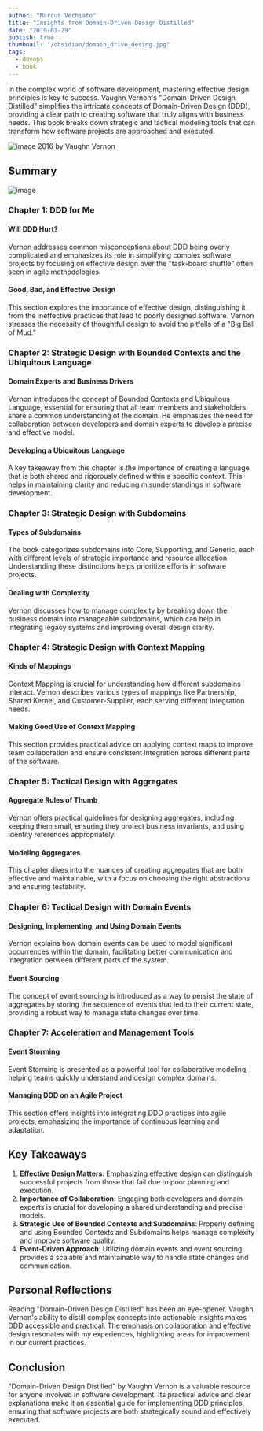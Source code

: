 ```yaml
---
author: "Marcus Vechiato"
title: "Insights from Domain-Driven Design Distilled"
date: "2019-01-29"
publish: true
thumbnail: "/obsidian/domain_drive_desing.jpg"
tags: 
  - devops
  - book
--- 
```


In the complex world of software development, mastering effective design principles is key to success. Vaughn Vernon's "Domain-Driven Design Distilled" simplifies the intricate concepts of Domain-Driven Design (DDD), providing a clear path to creating software that truly aligns with business needs. This book breaks down strategic and tactical modeling tools that can transform how software projects are approached and executed.

![image](/obsidian/domain_drive_desing.jpg)
2016 by Vaughn Vernon

## **Summary**
![image](/obsidian/mindmap_ddd.png)
### **Chapter 1: DDD for Me**

#### Will DDD Hurt?
Vernon addresses common misconceptions about DDD being overly complicated and emphasizes its role in simplifying complex software projects by focusing on effective design over the "task-board shuffle" often seen in agile methodologies.

#### Good, Bad, and Effective Design
This section explores the importance of effective design, distinguishing it from the ineffective practices that lead to poorly designed software. Vernon stresses the necessity of thoughtful design to avoid the pitfalls of a "Big Ball of Mud."

### **Chapter 2: Strategic Design with Bounded Contexts and the Ubiquitous Language**

#### Domain Experts and Business Drivers
Vernon introduces the concept of Bounded Contexts and Ubiquitous Language, essential for ensuring that all team members and stakeholders share a common understanding of the domain. He emphasizes the need for collaboration between developers and domain experts to develop a precise and effective model.

#### Developing a Ubiquitous Language
A key takeaway from this chapter is the importance of creating a language that is both shared and rigorously defined within a specific context. This helps in maintaining clarity and reducing misunderstandings in software development.

### **Chapter 3: Strategic Design with Subdomains**

#### Types of Subdomains
The book categorizes subdomains into Core, Supporting, and Generic, each with different levels of strategic importance and resource allocation. Understanding these distinctions helps prioritize efforts in software projects.

#### Dealing with Complexity
Vernon discusses how to manage complexity by breaking down the business domain into manageable subdomains, which can help in integrating legacy systems and improving overall design clarity.

### **Chapter 4: Strategic Design with Context Mapping**

#### Kinds of Mappings
Context Mapping is crucial for understanding how different subdomains interact. Vernon describes various types of mappings like Partnership, Shared Kernel, and Customer-Supplier, each serving different integration needs.

#### Making Good Use of Context Mapping
This section provides practical advice on applying context maps to improve team collaboration and ensure consistent integration across different parts of the software.

### **Chapter 5: Tactical Design with Aggregates**

#### Aggregate Rules of Thumb
Vernon offers practical guidelines for designing aggregates, including keeping them small, ensuring they protect business invariants, and using identity references appropriately.

#### Modeling Aggregates
This chapter dives into the nuances of creating aggregates that are both effective and maintainable, with a focus on choosing the right abstractions and ensuring testability.

### **Chapter 6: Tactical Design with Domain Events**

#### Designing, Implementing, and Using Domain Events
Vernon explains how domain events can be used to model significant occurrences within the domain, facilitating better communication and integration between different parts of the system.

#### Event Sourcing
The concept of event sourcing is introduced as a way to persist the state of aggregates by storing the sequence of events that led to their current state, providing a robust way to manage state changes over time.

### **Chapter 7: Acceleration and Management Tools**

#### Event Storming
Event Storming is presented as a powerful tool for collaborative modeling, helping teams quickly understand and design complex domains.

#### Managing DDD on an Agile Project
This section offers insights into integrating DDD practices into agile projects, emphasizing the importance of continuous learning and adaptation.

## **Key Takeaways**

1. **Effective Design Matters**: Emphasizing effective design can distinguish successful projects from those that fail due to poor planning and execution.
2. **Importance of Collaboration**: Engaging both developers and domain experts is crucial for developing a shared understanding and precise models.
3. **Strategic Use of Bounded Contexts and Subdomains**: Properly defining and using Bounded Contexts and Subdomains helps manage complexity and improve software quality.
4. **Event-Driven Approach**: Utilizing domain events and event sourcing provides a scalable and maintainable way to handle state changes and communication.

## **Personal Reflections**

Reading "Domain-Driven Design Distilled" has been an eye-opener. Vaughn Vernon's ability to distill complex concepts into actionable insights makes DDD accessible and practical. The emphasis on collaboration and effective design resonates with my experiences, highlighting areas for improvement in our current practices.

## **Conclusion**

"Domain-Driven Design Distilled" by Vaughn Vernon is a valuable resource for anyone involved in software development. Its practical advice and clear explanations make it an essential guide for implementing DDD principles, ensuring that software projects are both strategically sound and effectively executed.
